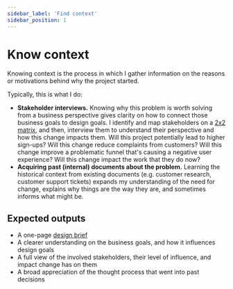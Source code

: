 ```yaml
---
sidebar_label: 'Find context'
sidebar_position: 1
---
```


# Know context

Knowing context is the process in which I gather information on the reasons or motivations behind why the project started.

Typically, this is what I do:

* **Stakeholder interviews.** Knowing why this problem is worth solving from a business perspective gives clarity on how to connect those business goals to design goals. I identify and map stakeholders on a [2x2 matrix](https://www.mindtools.com/media/Diagrams/stakeholder-analysis-figure1-2020.jpg), and then, interview them to understand their perspective and how this change impacts them. Will this project potentially lead to higher sign-ups? Will this change reduce complaints from customers? Will this change improve a problematic funnel that's causing a negative user experience? Will this change impact the work that they do now?
* **Acquiring past (internal) documents about the problem.** Learning the historical context from existing documents (e.g. customer research, customer support tickets) expands my understanding of the need for change, explains why things are the way they are, and sometimes informs what might be.

## Expected outputs

* A one-page [design brief](../work-in-progress)
* A clearer understanding on the business goals, and how it influences design goals
* A full view of the involved stakeholders, their level of influence, and impact change has on them
* A broad appreciation of the thought process that went into past decisions
